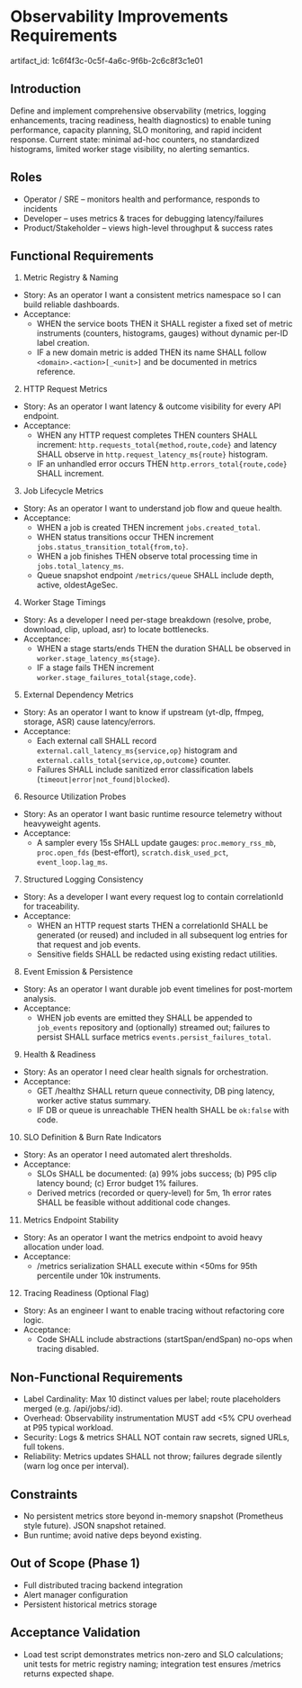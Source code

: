 # Observability Improvements Requirements

artifact_id: 1c6f4f3c-0c5f-4a6c-9f6b-2c6c8f3c1e01

## Introduction

Define and implement comprehensive observability (metrics, logging enhancements, tracing readiness, health diagnostics) to enable tuning performance, capacity planning, SLO monitoring, and rapid incident response. Current state: minimal ad-hoc counters, no standardized histograms, limited worker stage visibility, no alerting semantics.

## Roles

-   Operator / SRE – monitors health and performance, responds to incidents
-   Developer – uses metrics & traces for debugging latency/failures
-   Product/Stakeholder – views high-level throughput & success rates

## Functional Requirements

1. Metric Registry & Naming

-   Story: As an operator I want a consistent metrics namespace so I can build reliable dashboards.
-   Acceptance:
    -   WHEN the service boots THEN it SHALL register a fixed set of metric instruments (counters, histograms, gauges) without dynamic per-ID label creation.
    -   IF a new domain metric is added THEN its name SHALL follow `<domain>.<action>[_<unit>]` and be documented in metrics reference.

2. HTTP Request Metrics

-   Story: As an operator I want latency & outcome visibility for every API endpoint.
-   Acceptance:
    -   WHEN any HTTP request completes THEN counters SHALL increment: `http.requests_total{method,route,code}` and latency SHALL observe in `http.request_latency_ms{route}` histogram.
    -   IF an unhandled error occurs THEN `http.errors_total{route,code}` SHALL increment.

3. Job Lifecycle Metrics

-   Story: As an operator I want to understand job flow and queue health.
-   Acceptance:
    -   WHEN a job is created THEN increment `jobs.created_total`.
    -   WHEN status transitions occur THEN increment `jobs.status_transition_total{from,to}`.
    -   WHEN a job finishes THEN observe total processing time in `jobs.total_latency_ms`.
    -   Queue snapshot endpoint `/metrics/queue` SHALL include depth, active, oldestAgeSec.

4. Worker Stage Timings

-   Story: As a developer I need per-stage breakdown (resolve, probe, download, clip, upload, asr) to locate bottlenecks.
-   Acceptance:
    -   WHEN a stage starts/ends THEN the duration SHALL be observed in `worker.stage_latency_ms{stage}`.
    -   IF a stage fails THEN increment `worker.stage_failures_total{stage,code}`.

5. External Dependency Metrics

-   Story: As an operator I want to know if upstream (yt-dlp, ffmpeg, storage, ASR) cause latency/errors.
-   Acceptance:
    -   Each external call SHALL record `external.call_latency_ms{service,op}` histogram and `external.calls_total{service,op,outcome}` counter.
    -   Failures SHALL include sanitized error classification labels (`timeout|error|not_found|blocked`).

6. Resource Utilization Probes

-   Story: As an operator I want basic runtime resource telemetry without heavyweight agents.
-   Acceptance:
    -   A sampler every 15s SHALL update gauges: `proc.memory_rss_mb`, `proc.open_fds` (best-effort), `scratch.disk_used_pct`, `event_loop.lag_ms`.

7. Structured Logging Consistency

-   Story: As a developer I want every request log to contain correlationId for traceability.
-   Acceptance:
    -   WHEN an HTTP request starts THEN a correlationId SHALL be generated (or reused) and included in all subsequent log entries for that request and job events.
    -   Sensitive fields SHALL be redacted using existing redact utilities.

8. Event Emission & Persistence

-   Story: As an operator I want durable job event timelines for post-mortem analysis.
-   Acceptance:
    -   WHEN job events are emitted they SHALL be appended to `job_events` repository and (optionally) streamed out; failures to persist SHALL surface metrics `events.persist_failures_total`.

9. Health & Readiness

-   Story: As an operator I need clear health signals for orchestration.
-   Acceptance:
    -   GET /healthz SHALL return queue connectivity, DB ping latency, worker active status summary.<br>
    -   IF DB or queue is unreachable THEN health SHALL be `ok:false` with code.

10. SLO Definition & Burn Rate Indicators

-   Story: As an operator I need automated alert thresholds.
-   Acceptance:
    -   SLOs SHALL be documented: (a) 99% jobs success; (b) P95 clip latency bound; (c) Error budget 1% failures.
    -   Derived metrics (recorded or query-level) for 5m, 1h error rates SHALL be feasible without additional code changes.

11. Metrics Endpoint Stability

-   Story: As an operator I want the metrics endpoint to avoid heavy allocation under load.
-   Acceptance:
    -   /metrics serialization SHALL execute within <50ms for 95th percentile under 10k instruments.

12. Tracing Readiness (Optional Flag)

-   Story: As an engineer I want to enable tracing without refactoring core logic.
-   Acceptance:
    -   Code SHALL include abstractions (startSpan/endSpan) no-ops when tracing disabled.

## Non-Functional Requirements

-   Label Cardinality: Max 10 distinct values per label; route placeholders merged (e.g. /api/jobs/:id).
-   Overhead: Observability instrumentation MUST add <5% CPU overhead at P95 typical workload.
-   Security: Logs & metrics SHALL NOT contain raw secrets, signed URLs, full tokens.
-   Reliability: Metrics updates SHALL not throw; failures degrade silently (warn log once per interval).

## Constraints

-   No persistent metrics store beyond in-memory snapshot (Prometheus style future). JSON snapshot retained.
-   Bun runtime; avoid native deps beyond existing.

## Out of Scope (Phase 1)

-   Full distributed tracing backend integration
-   Alert manager configuration
-   Persistent historical metrics storage

## Acceptance Validation

-   Load test script demonstrates metrics non-zero and SLO calculations; unit tests for metric registry naming; integration test ensures /metrics returns expected shape.
